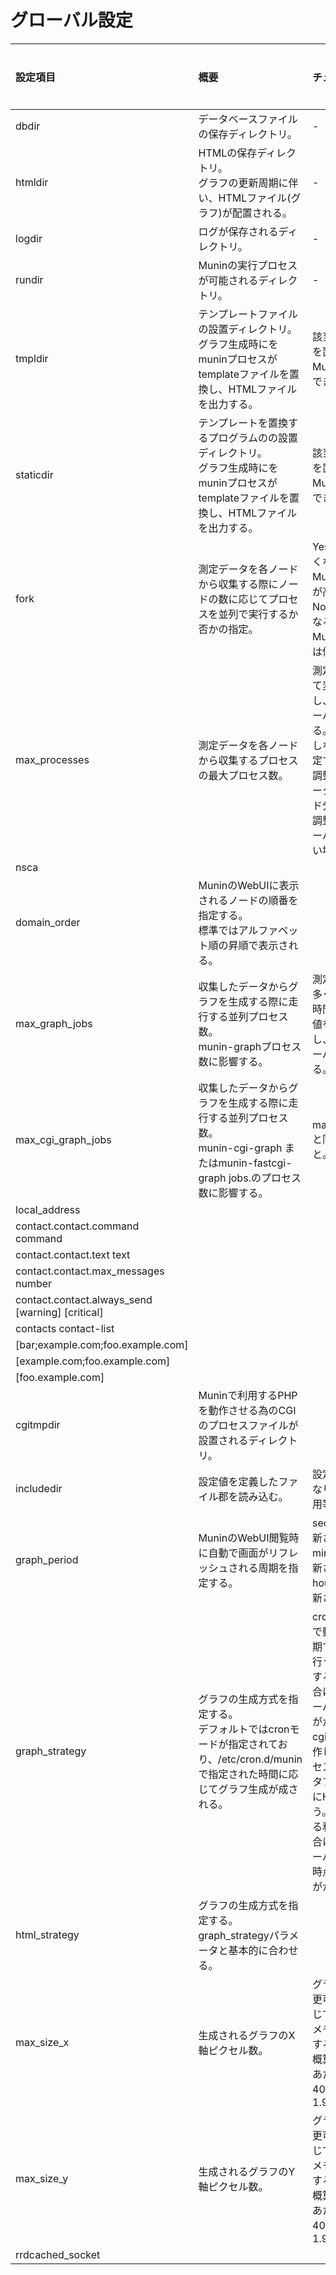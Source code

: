 ﻿# グローバル設定

|設定項目	|概要	|チューニング	|必須可否	|デフォルト値	|使い方	|
|:-----|:-----|:-----|:-----|:-----|:-----|
|dbdir|データベースファイルの保存ディレクトリ。|-|Yes|/var/lib/munin|dbdir /var/lib/munin|
|htmldir|HTMLの保存ディレクトリ。<br>グラフの更新周期に伴い、HTMLファイル(グラフ)が配置される。|-|Yes|/var/cache/munin/www|htmldir /var/cache/munin/www|
|logdir|ログが保存されるディレクトリ。|-|Yes|/var/log/munin|logdir /var/log/munin|
|rundir|Muninの実行プロセスが可能されるディレクトリ。|-|Yes|/var/run/munin|rundir /var/run/munin|
|tmpldir|テンプレートファイルの設置ディレクトリ。<br>グラフ生成時にをmuninプロセスがtemplateファイルを置換し、HTMLファイルを出力する。|該当するファイル郡を置き換えることでMuninの外観を変更できる。|Yes|/etc/munin/templates|tmpldir /etc/munin/templates|
|staticdir|テンプレートを置換するプログラムのの設置ディレクトリ。<br>グラフ生成時にをmuninプロセスがtemplateファイルを置換し、HTMLファイルを出力する。|該当するファイル郡を置き換えることでMuninの外観を変更できる。|Yes|/etc/munin/templates|tmpldir /etc/munin/static|
|fork|測定データを各ノードから収集する際にノードの数に応じてプロセスを並列で実行するか否かの指定。|Yes：収集時間が短くなる。ただし、Muninサーバの負荷が高くなる。<br>No：収集時間が長くなる。ただし、Muninサーバの負荷は低くなる。||Yes||
|max_processes|測定データを各ノードから収集するプロセスの最大プロセス数。|測定ノード数に応じて変更する。ただし、応じてMuninサーバの負荷が増減する。尚、並列に処理しない場合は0を指定する。<br>調整目安1：Muninデータ収集時間(全ノード分) > 収集周期<br>調整目安2：MuninサーバのCPU負荷が高い場合||16|max_processes 8|
|nsca||||||
|domain_order|MuninのWebUIに表示されるノードの順番を指定する。<br>標準ではアルファベット順の昇順で表示される。||||domain_order node1 node2 node3|
|max_graph_jobs|収集したデータからグラフを生成する際に走行する並列プロセス数。<br>munin-graphプロセス数に影響する。|測定対象のノードが多く、グラフ生成に時間を要する際に数値を増やす。ただし、応じてMuninサーバの負荷が変化する。||6|max_graph_jobs 6|
|max_cgi_graph_jobs|収集したデータからグラフを生成する際に走行する並列プロセス数。<br>munin-cgi-graph またはmunin-fastcgi-graph jobs.のプロセス数に影響する。|max_cgi_graph_jobsと同じ値にすること。||6|max_cgi_graph_jobs 6|
|local_address||||||
|contact.contact.command command||||||
|contact.contact.text text||||||
|contact.contact.max_messages number||||||
|contact.contact.always_send [warning] [critical]||||||
|contacts contact-list||||||
|[bar;example.com;foo.example.com]||||||
|[example.com;foo.example.com]||||||
|[foo.example.com]||||||
|cgitmpdir|Muninで利用するPHPを動作させる為のCGIのプロセスファイルが設置されるディレクトリ。|||/var/lib/munin/cgi-tmp|cgitmpdir /var/lib/munin/cgi-tmp|
|includedir|設定値を定義したファイル郡を読み込む。|設定の独立性が高くなり、設定値の再利用等が可能となる。||/etc/munin/munin-conf.d|includedir /etc/munin/munin-conf.d|
|graph_period|MuninのWebUI閲覧時に自動で画面がリフレッシュされる周期を指定する。|second：1秒毎に更新される。(負荷高)<br>minute：1分毎に更新される。(負荷中)<br>hour：1時間毎に更新される。(負荷低)||second|graph_period second|
|graph_strategy|グラフの生成方式を指定する。<br>デフォルトではcronモードが指定されており、/etc/cron.d/muninで指定された時間に応じてグラフ生成が成される。|cron：CRONモードで動作し、規定の周期でHTMLの生成を行う。WebUIを閲覧する利用者が多い場合に有効。Muninサーバに平均的に負荷がかかる。<br>cgi：CGIモードで動作し、WebUIにアクセスした時点でデータファイルから動的にHTMLの生成を行う。WebUIを閲覧する利用者が少ない場合に有効。Muninサーバにアクセスした時点に集中して負荷がかかる。||cron|graph_strategy cron|
|html_strategy|グラフの生成方式を指定する。graph_strategyパラメータと基本的に合わせる。|||cron|html_strategy cron|
|max_size_x|生成されるグラフのX軸ピクセル数。|グラフの解像度を変更可能。ただし、応じてグラフ生成時のメモリ使用率が増減する。<br>概算：1グラフ生成あたり、4000px * 4000px = 約1.92MB||4000|max_size_x 4000|
|max_size_y|生成されるグラフのY軸ピクセル数。|グラフの解像度を変更可能。ただし、応じてグラフ生成時のメモリ使用率が増減する。<br>概算：1グラフ生成あたり、4000px * 4000px = 約1.92MB||4000|max_size_y 4000|
|rrdcached_socket||||||





